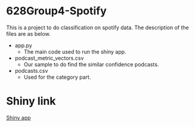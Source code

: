 # 628Group4-Spotify
This is a project to do classification on spotify data. The description of the files are as below.
  - app.py
    - The main code used to run the shiny app.
  - podcast_metric_vectors.csv
    - Our sample to do find the similar confidence podcasts.
  - podcasts.csv
    - Used for the category part.

# Shiny link
[Shiny app](https://mario2747.shinyapps.io/spotifyclassification/)
